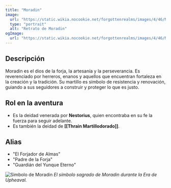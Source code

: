 ```yaml
---
title: "Moradin"
image:
  url: "https://static.wikia.nocookie.net/forgottenrealms/images/4/46/Moradin5e.png"
  type: "portrait"
  alt: "Retrato de Moradin"
ogImage:
  url: "https://static.wikia.nocookie.net/forgottenrealms/images/4/46/Moradin5e.png"
---
```


## **Descripción**

Moradin es el dios de la forja, la artesanía y la perseverancia. Es reverenciado por herreros, enanos y aquellos que encuentran fortaleza en la creación y la tradición. Su martillo es símbolo de resistencia y renovación, guiando a sus seguidores a construir y proteger lo que es justo.

## **Rol en la aventura**

- Es la deidad venerada por **Nestorius**, quien encontraba en su fe la fuerza para seguir adelante.
- Es también la deidad de **[[Thrain Martillodorado]]**.

## **Alias**

- "El Forjador de Almas"
- "Padre de la Forja"
- "Guardián del Yunque Eterno"

![Simbolo de Moradin](https://static.wikia.nocookie.net/forgottenrealms/images/9/90/Moradin_symbol.jpg)
_El símbolo sagrado de Moradin durante la Era de Upheaval._
